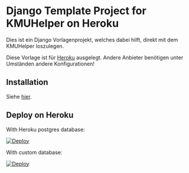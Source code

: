 # Django Template Project for KMUHelper on Heroku

Dies ist ein Django Vorlagenprojekt, welches dabei hilft, direkt mit dem KMUHelper loszulegen.

Diese Vorlage ist für [Heroku](https://heroku.com) ausgelegt. Andere Anbieter benötigen unter Umständen andere Konfigurationen!

## Installation

Siehe [hier](https://rafaelurben.github.io/django-kmuhelper/installation).

## Deploy on Heroku

With Heroku postgres database:

[![Deploy](https://www.herokucdn.com/deploy/button.svg)](https://www.heroku.com/deploy?template=https%3A%2F%2Fgithub.com%2Frafaelurben%2Fdjangoproject-template-kmuhelper-heroku%2Ftree%2Fmaster)

With custom database:

[![Deploy](https://www.herokucdn.com/deploy/button.svg)](https://www.heroku.com/deploy?template=https%3A%2F%2Fgithub.com%2Frafaelurben%2Fdjangoproject-template-kmuhelper-heroku%2Ftree%2Fowndb)
